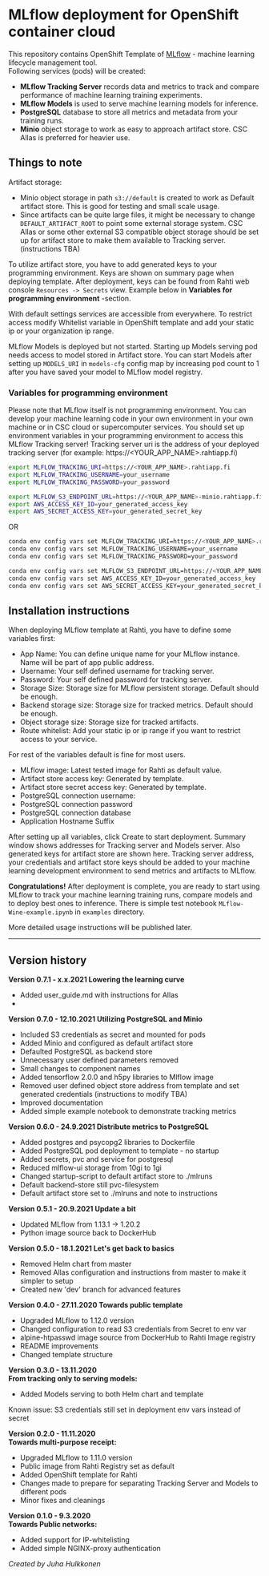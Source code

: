 # MLflow deployment for OpenShift container cloud #

This repository contains OpenShift Template of [MLflow](https://mlflow.org) - machine learning lifecycle management tool.  
Following services (pods) will be created:  
- **MLflow Tracking Server** records data and metrics to track and compare performance of machine learning training experiments.  
- **MLflow Models** is used to serve machine learning models for inference.   
- **PostgreSQL** database to store all metrics and metadata from your training runs.  
- **Minio** object storage to work as easy to approach artifact store. CSC Allas is preferred for heavier use.

## Things to note ##

Artifact storage:
- Minio object storage in path `s3://default` is created to work as Default artifact store. This is good for testing and small scale usage.
- Since artifacts can be quite large files, it might be necessary to change `DEFAULT_ARTIFACT_ROOT` to point some external storage system. CSC Allas or some other external S3 compatible object storage should be set up for artifact store to make them available to Tracking server. (instructions TBA)

To utilize artifact store, you have to add generated keys to your programming environment. Keys are shown on summary page when deploying template.
After deployment, keys can be found from Rahti web console `Resources -> Secrets` view. Example below in **Variables for programming environment** -section.

With default settings services are accessible from everywhere. To restrict access modify Whitelist variable
in OpenShift template and add your static ip or your organization ip range.  

MLflow Models is deployed but not started. Starting up Models serving pod needs access to model stored in Artifact store.
You can start Models after setting up
`MODELS_URI` in `models-cfg` config map by increasing pod count to 1 after you have saved your model to MLflow model registry. 

### Variables for programming environment ###
Please note that MLflow itself is not programming environment. You can develop your machine learning code in your own environment 
in your own machine or in CSC cloud or supercomputer services.
You should set up environment variables in your programming environment to access this MLflow Tracking server!
Tracking server uri is the address of your deployed tracking server (for example: https://<YOUR_APP_NAME>.rahtiapp.fi)
```bash
export MLFLOW_TRACKING_URI=https://<YOUR_APP_NAME>.rahtiapp.fi
export MLFLOW_TRACKING_USERNAME=your_username
export MLFLOW_TRACKING_PASSWORD=your_password

export MLFLOW_S3_ENDPOINT_URL=https://<YOUR_APP_NAME>-minio.rahtiapp.fi
export AWS_ACCESS_KEY_ID=your_generated_access_key
export AWS_SECRET_ACCESS_KEY=your_generated_secret_key 
```
OR
```bash
conda env config vars set MLFLOW_TRACKING_URI=https://<YOUR_APP_NAME>.rahtiapp.fi
conda env config vars set MLFLOW_TRACKING_USERNAME=your_username
conda env config vars set MLFLOW_TRACKING_PASSWORD=your_password

conda env config vars set MLFLOW_S3_ENDPOINT_URL=https://<YOUR_APP_NAME>-minio.rahtiapp.fi
conda env config vars set AWS_ACCESS_KEY_ID=your_generated_access_key
conda env config vars set AWS_SECRET_ACCESS_KEY=your_generated_secret_key 
```

## Installation instructions ##

When deploying MLflow template at Rahti, you have to define some variables first:

- App Name: You can define unique name for your MLflow instance. Name will be part of app public address.
- Username: Your self defined username for tracking server.
- Password: Your self defined password for tracking server.
- Storage Size: Storage size for MLflow persistent storage. Default should be enough.
- Backend storage size: Storage size for tracked metrics. Default should be enough.
- Object storage size: Storage size for tracked artifacts.
- Route whitelist: Add your static ip or ip range if you want to restrict access to your service.

For rest of the variables default is fine for most users.
- MLflow image: Latest tested image for Rahti as default value.
- Artifact store access key: Generated by template.
- Artifact store secret access key: Generated by template.
- PostgreSQL connection username: 
- PostgreSQL connection password
- PostgreSQL connection database
- Application Hostname Suffix

After setting up all variables, click Create to start deployment. Summary window shows addresses for Tracking server and Models server.
Also generated keys for artifact store are shown here. Tracking server address, your credentials and artifact store keys should be added to your
machine learning development environment to send metrics and artifacts to MLflow.

**Congratulations!** After deployment is complete, you are ready to start using MLflow to track your machine learning training runs, compare models and to deploy best ones to inference.
There is simple test notebook `MLflow-Wine-example.ipynb` in `examples` directory.

More detailed usage instructions will be published later. 

---

## Version history
**Version 0.7.1 - x.x.2021
Lowering the learning curve**
- Added user_guide.md with instructions for Allas
- 

**Version 0.7.0 - 12.10.2021
Utilizing PostgreSQL and Minio**
- Included S3 credentials as secret and mounted for pods
- Added Minio and configured as default artifact store
- Defaulted PostgreSQL as backend store
- Unnecessary user defined parameters removed 
- Small changes to component names
- Added tensorflow 2.0.0 and h5py libraries to Mlflow image
- Removed user defined object store address from template and set generated credentials (instructions to modify TBA) 
- Improved documentation
- Added simple example notebook to demonstrate tracking metrics

**Version 0.6.0 - 24.9.2021
Distribute metrics to PostgreSQL**
- Added postgres and psycopg2 libraries to Dockerfile
- Added PostgreSQL pod deployment to template - no startup
- Added secrets, pvc and service for postgresql
- Reduced mlflow-ui storage from 10gi to 1gi
- Changed startup-script to default artifact store to ./mlruns
- Default backend-store still pvc-filesystem
- Default artifact store set to ./mlruns and note to instructions

**Version 0.5.1 - 20.9.2021
Update a bit**
- Updated MLflow from 1.13.1 -> 1.20.2
- Python image source back to DockerHub

**Version 0.5.0 - 18.1.2021
Let's get back to basics**
- Removed Helm chart from master
- Removed Allas configuration and instructions from master to make it simpler to setup 
- Created new 'dev' branch for advanced features

**Version 0.4.0 - 27.11.2020
Towards public template**
- Upgraded MLflow to 1.12.0 version
- Changed configuration to read S3 credentials from Secret to env var 
- alpine-htpasswd image source from DockerHub to Rahti Image registry
- README improvements
- Changed template structure

**Version 0.3.0 - 13.11.2020  
From tracking only to serving models:**
- Added Models serving to both Helm chart and template

Known issue: S3 credentials still set in deployment env vars instead of secret

**Version 0.2.0 - 11.11.2020  
Towards multi-purpose receipt:**
- Upgraded MLflow to 1.11.0 version
- Public image from Rahti Registry set as default
- Added OpenShift template for Rahti
- Changes made to prepare for separating Tracking Server and Models to different pods
- Minor fixes and cleanings

**Version 0.1.0 - 9.3.2020  
Towards Public networks:**
- Added support for IP-whitelisting
- Added simple NGINX-proxy authentication


*Created by Juha Hulkkonen*
